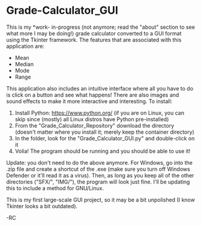 # Grade-Calculator_GUI
This is my *work- in-progress (not anymore; read the "about" section to see what more I may be doing!) grade calculator converted to a GUI format using the Tkinter framework. The features that are associated with this application are:
- Mean
- Median
- Mode
- Range

This application also includes an intuitive interface where all you have to do is click on a button and see what happens!  There are also images and sound effects to make it more interactive and interesting.
To install:
1. Install Python: https://www.python.org/ (if you are on Linux, you can skip since (mostly) all Linux distros have Python pre-installed)
2. From the "Grade_Calculator_Repository" download the directory (doesn't matter where you install it; merely keep the container directory)
3. In the folder, look for the "Grade_Calculator_GUI.py" and double-click on it
4. Volia! The program should be running and you should be able to use it!

Update: you don't need to do the above anymore.  For Windows, go into the .zip file and create a shortcut of the .exe (make sure you turn off Windows Defender or it'll read it as a virus).  Then, as long as you keep all of the other directories ("SFX/", "IMG/"), the program will look just fine.  I'll be updating this to include a method for GNU/Linux.

This is my first large-scale GUI project, so it may be a bit unpolished (I know Tkinter looks a bit outdated).

-RC
